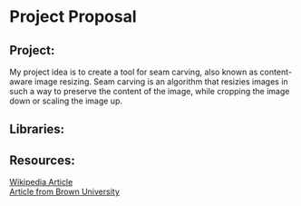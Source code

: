 # Project Proposal
## Project:
My project idea is to create a tool for seam carving, also known as content-aware image resizing. Seam carving is an algorithm that resizies images in such a way to preserve the content of the image, while cropping the image down or scaling the image up.

## Libraries:

## Resources:
[Wikipedia Article](https://en.wikipedia.org/wiki/Seam_carving)  
[Article from Brown University](http://cs.brown.edu/courses/cs129/results/proj3/taox/)
